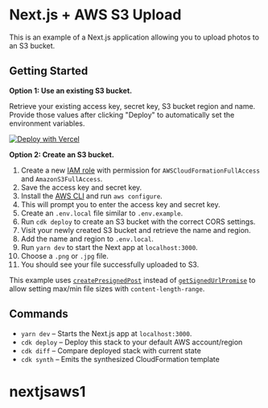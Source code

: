 # Next.js + AWS S3 Upload

This is an example of a Next.js application allowing you to upload photos to an S3 bucket.

## Getting Started

**Option 1: Use an existing S3 bucket.**

Retrieve your existing access key, secret key, S3 bucket region and name. Provide those values after clicking "Deploy" to automatically set the environment variables.

[![Deploy with Vercel](https://vercel.com/button)](https://vercel.com/new/git/external?repository-url=https%3A%2F%2Fgithub.com%2Fleerob%2Fnextjs-aws-s3&env=ACCESS_KEY,SECRET_KEY,REGION,BUCKET_NAME&envDescription=AWS%20S3%20bucket%20information%20and%20keys.)

**Option 2: Create an S3 bucket.**

1. Create a new [IAM role](https://aws.amazon.com/iam/) with permission for `AWSCloudFormationFullAccess` and `AmazonS3FullAccess`.
1. Save the access key and secret key.
1. Install the [AWS CLI](https://aws.amazon.com/cli/) and run `aws configure`.
1. This will prompt you to enter the access key and secret key.
1. Create an `.env.local` file similar to `.env.example`.
1. Run `cdk deploy` to create an S3 bucket with the correct CORS settings.
1. Visit your newly created S3 bucket and retrieve the name and region.
1. Add the name and region to `.env.local`.
1. Run `yarn dev` to start the Next app at `localhost:3000`.
1. Choose a `.png` or `.jpg` file.
1. You should see your file successfully uploaded to S3.

This example uses [`createPresignedPost`](https://docs.aws.amazon.com/AWSJavaScriptSDK/latest/AWS/S3.html#createPresignedPost-property) instead of [`getSignedUrlPromise`](https://docs.aws.amazon.com/AWSJavaScriptSDK/latest/AWS/S3.html#getSignedUrlPromise-property) to allow setting max/min file sizes with `content-length-range`.

## Commands

- `yarn dev` – Starts the Next.js app at `localhost:3000`.
- `cdk deploy` – Deploy this stack to your default AWS account/region
- `cdk diff` – Compare deployed stack with current state
- `cdk synth` – Emits the synthesized CloudFormation template
# nextjsaws1
